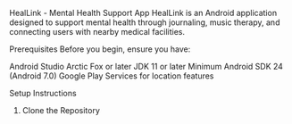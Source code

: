 HealLink - Mental Health Support App
HealLink is an Android application designed to support mental health through journaling, music therapy, and connecting users with nearby medical facilities.


Prerequisites
Before you begin, ensure you have:

Android Studio Arctic Fox or later
JDK 11 or later
Minimum Android SDK 24 (Android 7.0)
Google Play Services for location features

Setup Instructions

1. Clone the Repository
   
